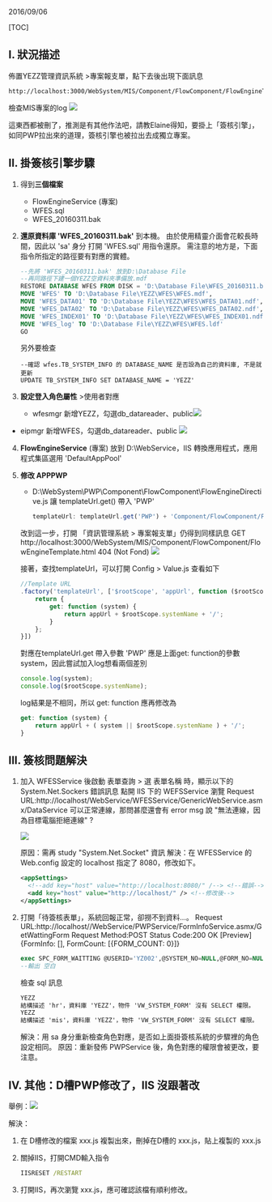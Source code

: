 2016/09/06

[TOC]

## I. 狀況描述

佈置YEZZ管理資訊系統 >專案報支單，點下去後出現下面訊息

```tex
http://localhost:3000/WebSystem/MIS/Component/FlowComponent/FlowEngineTemplate.html 404 (Not Found)
```

檢查MIS專案的log
![](Images\2016-09-06_215900.png)

這東西都被刪了，推測是有其他作法吧，請教Elaine得知，要掛上「簽核引擎」，如同PWP拉出來的道理，簽核引擎也被拉出去成獨立專案。

## II. 掛簽核引擎步驟

1. 得到**三個檔案**

   - FlowEngineService (專案)
   - WFES.sql
   - WFES_20160311.bak

2. **還原資料庫 'WFES_20160311.bak'** 到本機。
   由於使用精靈介面會花較長時間，因此以 'sa' 身分 打開 'WFES.sql' 用指令還原。
   需注意的地方是，下面指令所指定的路徑要有對應的實體。

   ```sql
   --先將 'WFES_20160311.bak' 放到D:\Database File
   --再同路徑下建一個YEZZ空資料夾準備放.mdf
   RESTORE DATABASE WFES FROM DISK = 'D:\Database File\WFES_20160311.bak' WITH FILE = 1, 
   MOVE 'WFES' TO 'D:\Database File\YEZZ\WFES\WFES.mdf',
   MOVE 'WFES_DATA01' TO 'D:\Database File\YEZZ\WFES\WFES_DATA01.ndf',
   MOVE 'WFES_DATA02' TO 'D:\Database File\YEZZ\WFES\WFES_DATA02.ndf',
   MOVE 'WFES_INDEX01' TO 'D:\Database File\YEZZ\WFES\WFES_INDEX01.ndf',
   MOVE 'WFES_log' TO 'D:\Database File\YEZZ\WFES\WFES.ldf'
   GO
   ```
   另外要檢查

   ```mssql
   --確認 wfes.TB_SYSTEM_INFO 的 DATABASE_NAME 是否設為自己的資料庫, 不是就更新
   UPDATE TB_SYSTEM_INFO SET DATABASE_NAME = 'YEZZ'
   ```

3. **設定登入角色屬性** >使用者對應

   - wfesmgr 新增YEZZ，勾選db_datareader、public![](Images\2016-09-06_221950.png)


- eipmgr 新增WFES，勾選db_datareader、public
     ![](Images\2016-09-06_222143.png)

4. **FlowEngineService** (專案) 放到 D:\WebService，IIS 轉換應用程式，應用程式集區選用 'DefaultAppPool'

5. **修改 APPPWP** 

   - D:\WebSystem\PWP\Component\FlowComponent\FlowEngineDirective.js
     讓 templateUrl.get() 帶入 'PWP'

     ```js
     templateUrl: templateUrl.get('PWP') + 'Component/FlowComponent/FlowEngineTemplate.html',
     ```

   改到這一步，打開 「資訊管理系統 > 專案報支單」仍得到同樣訊息
   GET http://localhost:3000/WebSystem/MIS/Component/FlowComponent/FlowEngineTemplate.html 404 (Not Fond)
   ![](Images\2016-09-06_234718.png)

   接著，查找templateUrl，可以打開 Config > Value.js 查看如下

   ```js
   //Template URL
   .factory('templateUrl', ['$rootScope', 'appUrl', function ($rootScope, appUrl) {
       return {
           get: function (system) {
               return appUrl + $rootScope.systemName + '/';
           }
       };
   }])
   ```

   對應在templateUrl.get 帶入參數 'PWP' 應是上面get: function的參數system，因此嘗試加入log想看兩個差別

   ```js
   console.log(system);
   console.log($rootScope.systemName);
   ```

   log結果是不相同，所以 get: function 應再修改為

   ```js
   get: function (system) {
       return appUrl + ( system || $rootScope.systemName ) + '/';
   }
   ```





## III. 簽核問題解決

1. 加入 WFESService 後啟動 表單查詢 > 選 表單名稱 時，顯示以下的 System.Net.Sockers 錯誤訊息 
   點開 IIS 下的 WEFSService 瀏覽 Request URL:http://localhost/WebService/WFESService/GenericWebService.asmx/DataService 可以正常連線，那問甚麼還會有 error msg 說 "無法連線，因為目標電腦拒絕連線" ?

   ![](Images\2016-09-21_163146.png)

   原因：需再 study "System.Net.Socket" 資訊
   解決：在 WFESService 的 Web.config 設定的 localhost 指定了 8080，修改如下。

   ```xml
   <appSettings>
     <!--add key="host" value="http://localhost:8080/" /--> <!--錯誤-->
     <add key="host" value="http://localhost/" /> <!--修改後-->
   </appSettings>
   ```

2. 打開「待簽核表單」，系統回報正常，卻撈不到資料...。
   Request URL:http://localhost//WebService/PWPService/FormInfoService.asmx/GetWattingForm
   Request Method:POST
   Status Code:200 OK
   [Preview]
   {FormInfo: [], FormCount: [{FORM_COUNT: 0}]}

   ```sql
   exec SPC_FORM_WAITTING @USERID='YZ002',@SYSTEM_NO=NULL,@FORM_NO=NULL,@FORM_SN=NULL,@APPLY_EMP=NULL,@APPLY_START='2016/06/29',@APPLY_END='2016/09/29',@FORM_CONTENT=NULL,@START_ROW=1,@END_ROW=15
   --輸出 空白
   ```

   檢查 sql 訊息

   ```tex
   YEZZ
   結構描述 'hr'，資料庫 'YEZZ'，物件 'VW_SYSTEM_FORM' 沒有 SELECT 權限。
   YEZZ
   結構描述 'mis'，資料庫 'YEZZ'，物件 'VW_SYSTEM_FORM' 沒有 SELECT 權限。
   ```

   解決：用 sa 身分重新檢查角色對應，是否如上面掛簽核系統的步驟裡的角色設定相同。
   原因：重新發佈 PWPService 後，角色對應的權限會被更改，要注意。



## IV. 其他：D槽PWP修改了，IIS 沒跟著改

舉例：![](Images\2016-09-06_213137.png)

解決：

1. 在 D槽修改的檔案 xxx.js 複製出來，刪掉在D槽的 xxx.js，貼上複製的 xxx.js

2. 關掉IIS，打開CMD輸入指令

   ```cmd
   IISRESET /RESTART
   ```

3. 打開IIS，再次瀏覽 xxx.js，應可確認該檔有順利修改。